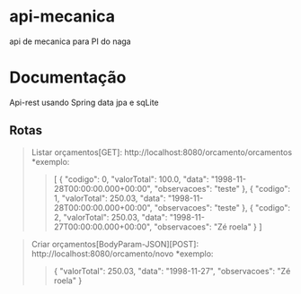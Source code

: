# api-mecanica
api de mecanica para PI do naga

# Documentação
Api-rest usando Spring data jpa e sqLite
## **Rotas** 

> Listar orçamentos[GET]: http://localhost:8080/orcamento/orcamentos
	*exemplo:
>
>> [
    {
        "codigo": 0,
        "valorTotal": 100.0,
        "data": "1998-11-28T00:00:00.000+00:00",
        "observacoes": "teste"
    },
    {
        "codigo": 1,
        "valorTotal": 250.03,
        "data": "1998-11-28T00:00:00.000+00:00",
        "observacoes": "teste"
    },
    {
        "codigo": 2,
        "valorTotal": 250.03,
        "data": "1998-11-27T00:00:00.000+00:00",
        "observacoes": "Zé roela"
    }
]

> Criar orçamentos[BodyParam-JSON][POST]: http://localhost:8080/orcamento/novo
	*exemplo:
>
>> {
   "valorTotal": 250.03,
   "data": "1998-11-27",
   "observacoes": "Zé roela"
}